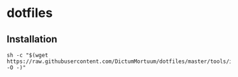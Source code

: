 # dotfiles

## Installation

```
sh -c "$(wget https://raw.githubusercontent.com/DictumMortuum/dotfiles/master/tools/install.sh -O -)"
```
